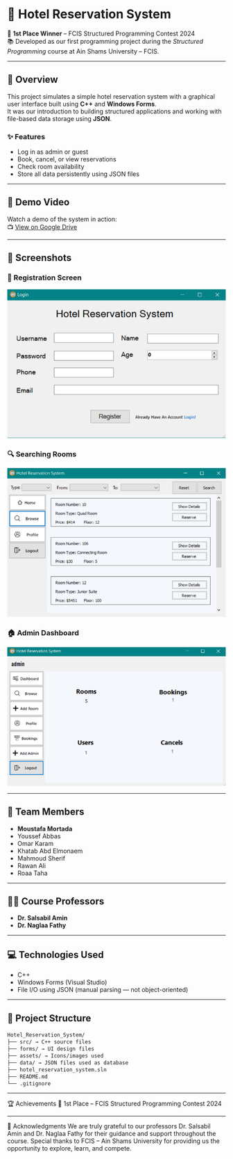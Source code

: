# 🏨 Hotel Reservation System

🎉 **1st Place Winner** – FCIS Structured Programming Contest 2024  
📚 Developed as our first programming project during the _Structured Programming_ course at Ain Shams University – FCIS.

---

## 📌 Overview

This project simulates a simple hotel reservation system with a graphical user interface built using **C++** and **Windows Forms**.  
It was our introduction to building structured applications and working with file-based data storage using **JSON**.

### ✨ Features

- Log in as admin or guest
- Book, cancel, or view reservations
- Check room availability
- Store all data persistently using JSON files

---

## 🎥 Demo Video

Watch a demo of the system in action:  
📺 [View on Google Drive](https://drive.google.com/file/d/178AHetqJut5wO6uDWOXDld3mmrzp3-92/view?usp=drive_link)

---

## 📸 Screenshots

### 🔐 Registration Screen
![Registration Screen](screenshots/registration.png)

### 🔍 Searching Rooms
![Search Screen](screenshots/booking_search.png)

### 🏠 Admin Dashboard
![Admin Dashboard](screenshots/admin_dashboard.png)

---

## 👥 Team Members

- **Moustafa Mortada**
- Youssef Abbas
- Omar Karam
- Khatab Abd Elmonaem
- Mahmoud Sherif
- Rawan Ali
- Roaa Taha

---

## 👨‍🏫 Course Professors

- **Dr. Salsabil Amin**
- **Dr. Naglaa Fathy**

---

## 💻 Technologies Used

- C++
- Windows Forms (Visual Studio)
- File I/O using JSON (manual parsing — not object-oriented)

---

## 🔧 Project Structure

```
Hotel_Reservation_System/
├── src/ → C++ source files
├── forms/ → UI design files
├── assets/ → Icons/images used
├── data/ → JSON files used as database
├── hotel_reservation_system.sln
├── README.md
└── .gitignore
```

---

🏆 Achievements
🥇 1st Place – FCIS Structured Programming Contest 2024

---

🙌 Acknowledgments
We are truly grateful to our professors Dr. Salsabil Amin and Dr. Naglaa Fathy for their guidance and support throughout the course.
Special thanks to FCIS – Ain Shams University for providing us the opportunity to explore, learn, and compete.
